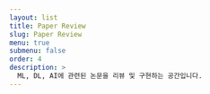 ```yaml
---
layout: list
title: Paper Review
slug: Paper Review
menu: true
submenu: false
order: 4
description: >
  ML, DL, AI에 관련된 논문을 리뷰 및 구현하는 공간입니다.
---
```

